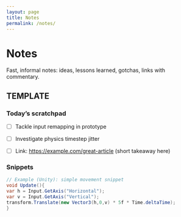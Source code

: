 ```yaml
---
layout: page
title: Notes
permalink: /notes/
---
```



# Notes

Fast, informal notes: ideas, lessons learned, gotchas, links with commentary.

## TEMPLATE
### Today’s scratchpad
- [ ] Tackle input remapping in prototype
- [ ] Investigate physics timestep jitter
- [ ] Link: https://example.com/great-article (short takeaway here)


### Snippets
```csharp
// Example (Unity): simple movement snippet
void Update(){
var h = Input.GetAxis("Horizontal");
var v = Input.GetAxis("Vertical");
transform.Translate(new Vector3(h,0,v) * 5f * Time.deltaTime);
}
